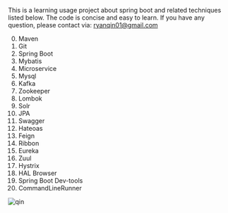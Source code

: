 This is a learning usage project about spring boot and related techniques listed below. The code is concise and easy to learn.
If you have any question, please contact via: ryanqin01@gmail.com

0. Maven
1. Git
2. Spring Boot
3. Mybatis
4. Microservice
5. Mysql
6. Kafka
7. Zookeeper
8. Lombok
9. Solr
10. JPA
11. Swagger
12. Hateoas
13. Feign
14. Ribbon
15. Eureka
16. Zuul
17. Hystrix
18. HAL Browser
19. Spring Boot Dev-tools
20. CommandLineRunner

![qin](https://club1.autoimg.cn/album/userphotos/2014/07/04/500_31c8e48f-bb86-438d-926e-afe89eba942a.jpg "秦logo")
